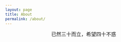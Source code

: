```yaml
---
layout: page
title: About
permalink: /about/
---
```


<!--<img src="{{ site.baseurl }}/assets/profile.jpg" title="Profile Picture" class="profile">-->

<font size="3px">
<center> 已然三十而立，希望四十不惑 </center>
</font>



<br>
<br>

[centrarium]: https://github.com/bencentra/centrarium
[bencentra]: http://bencentra.com
[jekyll]: https://github.com/jekyll/jekyll
